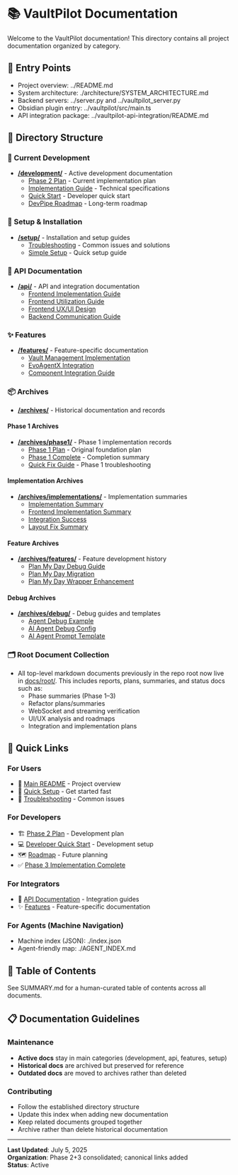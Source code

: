 # 📚 VaultPilot Documentation

Welcome to the VaultPilot documentation! This directory contains all project documentation organized by category.

## 🚩 Entry Points

- Project overview: ../README.md
- System architecture: ./architecture/SYSTEM_ARCHITECTURE.md
- Backend servers: ../server.py and ../vaultpilot_server.py
- Obsidian plugin entry: ../vaultpilot/src/main.ts
- API integration package: ../vaultpilot-api-integration/README.md

## 📂 Directory Structure

### 🚀 Current Development
- **[/development/](./development/)** - Active development documentation
  - [Phase 2 Plan](./development/PHASE_2_PLAN.md) - Current implementation plan
  - [Implementation Guide](./development/PHASE_2_IMPLEMENTATION_GUIDE.md) - Technical specifications
  - [Quick Start](./development/PHASE_2_QUICK_START.md) - Developer quick start
  - [DevPipe Roadmap](./development/DEVPIPE_ROADMAP.md) - Long-term roadmap

### 🔧 Setup & Installation
- **[/setup/](./setup/)** - Installation and setup guides
  - [Troubleshooting](./setup/TROUBLESHOOTING.md) - Common issues and solutions
  - [Simple Setup](./setup/SIMPLE_SETUP.md) - Quick setup guide

### 🔌 API Documentation
- **[/api/](./api/)** - API and integration documentation
  - [Frontend Implementation Guide](./api/FRONTEND_IMPLEMENTATION_GUIDE.md)
  - [Frontend Utilization Guide](./api/FRONTEND_UTILIZATION_GUIDE.md)
  - [Frontend UX/UI Design](./api/FRONTEND_UX_UI_DESIGN.md)
  - [Backend Communication Guide](./api/BACKEND_COMMUNICATION_GUIDE.md)

### ✨ Features
- **[/features/](./features/)** - Feature-specific documentation
  - [Vault Management Implementation](./features/VAULT_MANAGEMENT_IMPLEMENTATION.md)
  - [EvoAgentX Integration](./features/EVOAGENTX_INTEGRATION.md)
  - [Component Integration Guide](./features/COMPONENT_INTEGRATION_GUIDE.md)

### 📦 Archives
- **[/archives/](./archives/)** - Historical documentation and records

#### Phase 1 Archives
- **[/archives/phase1/](./archives/phase1/)** - Phase 1 implementation records
  - [Phase 1 Plan](./archives/phase1/PHASE_1_PLAN.md) - Original foundation plan
  - [Phase 1 Complete](./archives/phase1/PHASE_1_COMPLETE.md) - Completion summary
  - [Quick Fix Guide](./archives/phase1/QUICK_FIX_GUIDE.md) - Phase 1 troubleshooting

#### Implementation Archives
- **[/archives/implementations/](./archives/implementations/)** - Implementation summaries
  - [Implementation Summary](./archives/implementations/IMPLEMENTATION_SUMMARY.md)
  - [Frontend Implementation Summary](./archives/implementations/FRONTEND_IMPLEMENTATION_SUMMARY.md)
  - [Integration Success](./archives/implementations/INTEGRATION_SUCCESS.md)
  - [Layout Fix Summary](./archives/implementations/LAYOUT_FIX_SUMMARY.md)

#### Feature Archives
- **[/archives/features/](./archives/features/)** - Feature development history
  - [Plan My Day Debug Guide](./archives/features/PLAN_MY_DAY_DEBUG_GUIDE.md)
  - [Plan My Day Migration](./archives/features/PLAN_MY_DAY_MIGRATION.md)
  - [Plan My Day Wrapper Enhancement](./archives/features/PLAN_MY_DAY_WRAPPER_ENHANCEMENT.md)

#### Debug Archives
- **[/archives/debug/](./archives/debug/)** - Debug guides and templates
  - [Agent Debug Example](./archives/debug/AGENT_DEBUG_EXAMPLE.md)
  - [AI Agent Debug Config](./archives/debug/AI_AGENT_DEBUG_CONFIG.md)
  - [AI Agent Prompt Template](./archives/debug/AI_AGENT_PROMPT_TEMPLATE.md)

### 🗂️ Root Document Collection
- All top-level markdown documents previously in the repo root now live in [docs/root/](./root/). This includes reports, plans, summaries, and status docs such as:
  - Phase summaries (Phase 1–3)
  - Refactor plans/summaries
  - WebSocket and streaming verification
  - UI/UX analysis and roadmaps
  - Integration and implementation plans

## 🎯 Quick Links

### For Users
- 📖 [Main README](../README.md) - Project overview
- 🚀 [Quick Setup](./setup/SIMPLE_SETUP.md) - Get started fast
- 🔧 [Troubleshooting](./setup/TROUBLESHOOTING.md) - Common issues

### For Developers
- 🏗️ [Phase 2 Plan](./development/PHASE_2_PLAN.md) - Development plan
- 💻 [Developer Quick Start](./development/PHASE_2_QUICK_START.md) - Development setup
- 🗺️ [Roadmap](./development/DEVPIPE_ROADMAP.md) - Future planning
- ✅ [Phase 3 Implementation Complete](../PHASE_3_IMPLEMENTATION_COMPLETE.md)

### For Integrators
- 🔌 [API Documentation](./api/) - Integration guides
- ✨ [Features](./features/) - Feature-specific documentation

### For Agents (Machine Navigation)
- Machine index (JSON): ./index.json
- Agent-friendly map: ./AGENT_INDEX.md

## 🧭 Table of Contents

See SUMMARY.md for a human-curated table of contents across all documents.

## 📋 Documentation Guidelines

### Maintenance
- **Active docs** stay in main categories (development, api, features, setup)
- **Historical docs** are archived but preserved for reference
- **Outdated docs** are moved to archives rather than deleted

### Contributing
- Follow the established directory structure
- Update this index when adding new documentation
- Keep related documents grouped together
- Archive rather than delete historical documentation

---

**Last Updated**: July 5, 2025  
**Organization**: Phase 2+3 consolidated; canonical links added  
**Status**: Active
